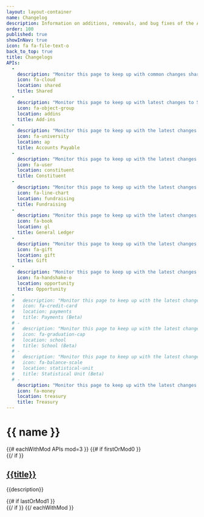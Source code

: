 ```yaml
---
layout: layout-container
name: Changelog
description: Information on additions, removals, and bug fixes of the API.
order: 100
published: true
showInNav: true
icon: fa fa-file-text-o
back_to_top: true
title: Changelogs
APIs:
  -
    description: "Monitor this page to keep up with common changes shared across all our APIs."
    icon: fa-cloud
    location: shared
    title: Shared
  -
    description: "Monitor this page to keep up with latest changes to SKY API Add-ins."
    icon: fa-object-group
    location: addins
    title: Add-ins
  -
    description: "Monitor this page to keep up with the latest changes to the Accounts Payable API."
    icon: fa-university
    location: ap
    title: Accounts Payable
  -
    description: "Monitor this page to keep up with the latest changes to the Constituent API."
    icon: fa-user
    location: constituent
    title: Constituent
  -
    description: "Monitor this page to keep up with the latest changes to the Fundraising API."
    icon: fa-line-chart
    location: fundraising
    title: Fundraising
  -
    description: "Monitor this page to keep up with the latest changes to the General Ledger API."
    icon: fa-book
    location: gl
    title: General Ledger
  -
    description: "Monitor this page to keep up with the latest changes to the Gift API."
    icon: fa-gift
    location: gift
    title: Gift
  -
    description: "Monitor this page to keep up with the latest changes to the Opportunity API."
    icon: fa-handshake-o
    location: opportunity
    title: Opportunity
  -
  #   description: "Monitor this page to keep up with the latest changes to the Payments API."
  #   icon: fa-credit-card
  #   location: payments
  #   title: Payments (Beta)
  # -
  #   description: "Monitor this page to keep up with the latest changes to the School API."
  #   icon: fa-graduation-cap
  #   location: school
  #   title: School (Beta)
  # -
  #   description: "Monitor this page to keep up with the latest changes to the Statistical Unit (Beta) API."
  #   icon: fa-balance-scale
  #   location: statistical-unit
  #   title: Statistical Unit (Beta)
  # -
    description: "Monitor this page to keep up with the latest changes to the Treasury API."
    icon: fa-money
    location: treasury
    title: Treasury 
---
```


# {{ name }}

<div class="showcase">
  <div class="clearfix"></div>
  {{# eachWithMod APIs mod=3 }}
    {{# if firstOrMod0 }}
    <div class="row">
    {{/ if }}
      <div class="col-sm-6 col-md-4">
        <i class="fa fa-fw fa-3x {{icon}} showcase-icon"></i>
        <div class="showcase-desc">
          <h2>
            <a href="{{location}}">{{title}}</a>
          </h2>
          <p>{{description}}</p>
        </div>
      </div>
    {{# if lastOrMod1 }}
    </div>
    {{/ if }}
  {{/ eachWithMod }}
</div>
